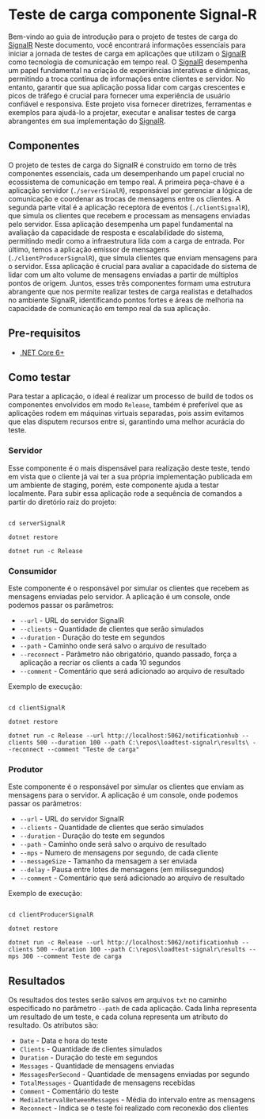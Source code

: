 # Teste de carga componente Signal-R

Bem-vindo ao guia de introdução para o projeto de testes de carga do [SignalR](https://learn.microsoft.com/aspnet/signalr/overview/getting-started/introduction-to-signalr) Neste documento, você encontrará informações essenciais para iniciar a jornada de testes de carga em aplicações que utilizam o [SignalR](https://learn.microsoft.com/aspnet/signalr/overview/getting-started/introduction-to-signalr) como tecnologia de comunicação em tempo real. O [SignalR](https://learn.microsoft.com/aspnet/signalr/overview/getting-started/introduction-to-signalr) desempenha um papel fundamental na criação de experiências interativas e dinâmicas, permitindo a troca contínua de informações entre clientes e servidor. No entanto, garantir que sua aplicação possa lidar com cargas crescentes e picos de tráfego é crucial para fornecer uma experiência de usuário confiável e responsiva. Este projeto visa fornecer diretrizes, ferramentas e exemplos para ajudá-lo a projetar, executar e analisar testes de carga abrangentes em sua implementação do [SignalR](https://learn.microsoft.com/aspnet/signalr/overview/getting-started/introduction-to-signalr).

## Componentes

O projeto de testes de carga do SignalR é construído em torno de três componentes essenciais, cada um desempenhando um papel crucial no ecossistema de comunicação em tempo real. A primeira peça-chave é a aplicação servidor (`./serverSinalR`), responsável por gerenciar a lógica de comunicação e coordenar as trocas de mensagens entre os clientes. A segunda parte vital é a aplicação receptora de eventos (`./clientSignalR`), que simula os clientes que recebem e processam as mensagens enviadas pelo servidor. Essa aplicação desempenha um papel fundamental na avaliação da capacidade de resposta e escalabilidade do sistema, permitindo medir como a infraestrutura lida com a carga de entrada. Por último, temos a aplicação emissor de mensagens (`./clientProducerSignalR`), que simula clientes que enviam mensagens para o servidor. Essa aplicação é crucial para avaliar a capacidade do sistema de lidar com um alto volume de mensagens enviadas a partir de múltiplos pontos de origem. Juntos, esses três componentes formam uma estrutura abrangente que nos permite realizar testes de carga realistas e detalhados no ambiente SignalR, identificando pontos fortes e áreas de melhoria na capacidade de comunicação em tempo real da sua aplicação.

## Pre-requisitos

- [.NET Core 6+](https://learn.microsoft.com/aspnet/signalr/overview/getting-started/introduction-to-signalr)

## Como testar

Para testar a aplicação, o ideal é realizar um processo de build de todos os componentes envolvidos em modo `Release`, também é preferível que as aplicações rodem em máquinas virtuais separadas, pois assim evitamos que elas disputem recursos entre si, garantindo uma melhor acurácia do teste.

### Servidor

Esse componente é o mais dispensável para realização deste teste, tendo em vista que o cliente já vai ter a sua própria implementação publicada em um ambiente de staging, porém, este componente ajuda a testar localmente. Para subir essa aplicação rode a sequência de comandos a partir do diretório raiz do projeto:

```dotnetcli

cd serverSignalR

dotnet restore

dotnet run -c Release

```

### Consumidor

Este componente é o responsável por simular os clientes que recebem as mensagens enviadas pelo servidor. A aplicação é um console, onde podemos passar os parâmetros:

- `--url` - URL do servidor SignalR
- `--clients` - Quantidade de clientes que serão simulados
- `--duration` - Duração do teste em segundos
- `--path` - Caminho onde será salvo o arquivo de resultado
- `--reconnect` - Parâmetro não obrigatório, quando passado, força a aplicação a recriar os clients a cada 10 segundos
- `--comment` - Comentário que será adicionado ao arquivo de resultado

Exemplo de execução:

```dotnetcli

cd clientSignalR

dotnet restore 

dotnet run -c Release --url http://localhost:5062/notificationhub --clients 500 --duration 100 --path C:\repos\loadtest-signalr\results\ --reconnect --comment "Teste de carga"

```

### Produtor

Este componente é o responsável por simular os clientes que enviam as mensagens para o servidor. A aplicação é um console, onde podemos passar os parâmetros:

- `--url` - URL do servidor SignalR
- `--clients` - Quantidade de clientes que serão simulados
- `--duration` - Duração do teste em segundos
- `--path` - Caminho onde será salvo o arquivo de resultado
- `--mps` - Numero de mensagens por segundo, de cada cliente
- `--messageSize` - Tamanho da mensagem a ser enviada
- `--delay` - Pausa entre lotes de mensagens (em milissegundos)
- `--comment` - Comentário que será adicionado ao arquivo de resultado

Exemplo de execução:

```dotnetcli

cd clientProducerSignalR

dotnet restore

dotnet run -c Release --url http://localhost:5062/notificationhub --clients 500 --duration 100 --path C:\repos\loadtest-signalr\results --mps 300 --comment Teste de carga

```

## Resultados

Os resultados dos testes serão salvos em arquivos `txt` no caminho especificado no parâmetro `--path` de cada aplicação. Cada linha representa um resultado de um teste, e cada coluna representa um atributo do resultado. Os atributos são:

- `Date` - Data e hora do teste
- `Clients` - Quantidade de clientes simulados
- `Duration` - Duração do teste em segundos
- `Messages` - Quantidade de mensagens enviadas
- `MessagesPerSecond` - Quantidade de mensagens enviadas por segundo
- `TotalMessages` - Quantidade de mensagens recebidas
- `Comment` - Comentário do teste
- `MediaIntervalBetweenMessages` - Média do intervalo entre as mensagens
- `Reconnect` - Indica se o teste foi realizado com reconexão dos clientes
